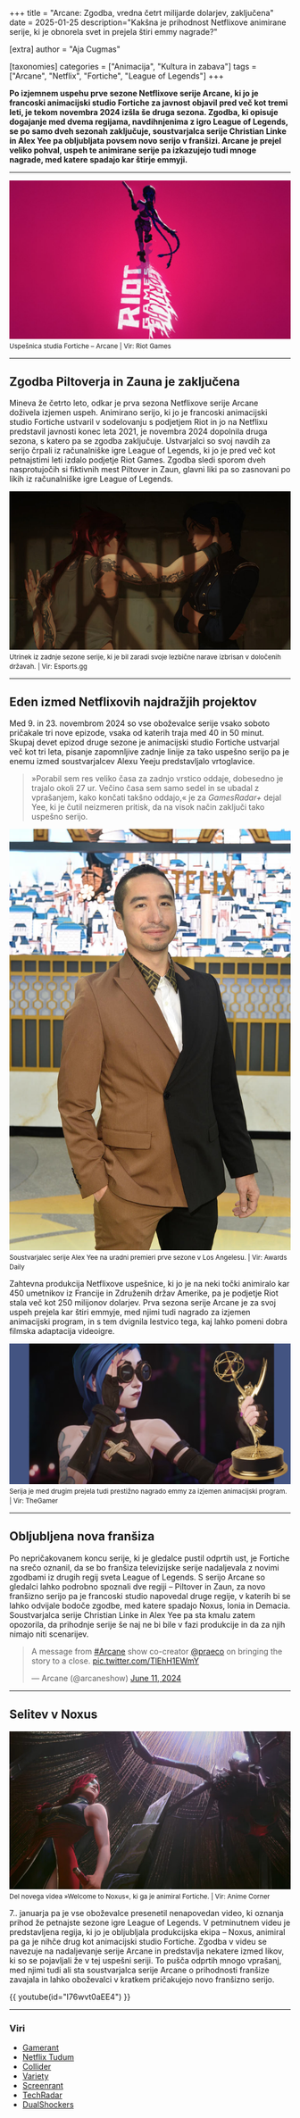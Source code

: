 +++
title = "Arcane: Zgodba, vredna četrt milijarde dolarjev, zaključena"
date = 2025-01-25
description="Kakšna je prihodnost Netflixove animirane serije, ki je obnorela svet in prejela štiri emmy nagrade?"

[extra]
author = "Aja Cugmas"

[taxonomies]
categories = ["Animacija", "Kultura in zabava"]
tags = ["Arcane", "Netflix", "Fortiche", "League of Legends"]
+++

**Po izjemnem uspehu prve sezone Netflixove serije Arcane, ki jo je francoski animacijski studio Fortiche za javnost objavil pred več kot tremi leti, je tekom novembra 2024 izšla še druga sezona. Zgodba, ki opisuje dogajanje med dvema regijama, navdihnjenima z igro League of Legends, se po samo dveh sezonah zaključuje, soustvarjalca serije Christian Linke in Alex Yee pa obljubljata povsem novo serijo v franšizi. Arcane je prejel veliko pohval, uspeh te animirane serije pa izkazujejo tudi mnoge nagrade, med katere spadajo kar štirje emmyji.**

<!-- more -->

---

![Uspešnica studia Fortiche – Arcane](slika1.jpg)
<small>Uspešnica studia Fortiche – Arcane | Vir: Riot Games</small>  

---

## Zgodba Piltoverja in Zauna je zaključena

Mineva že četrto leto, odkar je prva sezona Netflixove serije Arcane doživela izjemen uspeh. Animirano serijo, ki jo je francoski animacijski studio Fortiche ustvaril v sodelovanju s podjetjem Riot in jo na Netflixu predstavil javnosti konec leta 2021, je novembra 2024 dopolnila druga sezona, s katero pa se zgodba zaključuje. Ustvarjalci so svoj navdih za serijo črpali iz računalniške igre League of Legends, ki jo je pred več kot petnajstimi leti izdalo podjetje Riot Games. Zgodba sledi sporom dveh nasprotujočih si fiktivnih mest Piltover in Zaun, glavni liki pa so zasnovani po likih iz računalniške igre League of Legends.

![Utrinek iz zadnje sezone serije, ki je bil zaradi svoje lezbične narave izbrisan v določenih državah.](slika2.jpg)
<small>Utrinek iz zadnje sezone serije, ki je bil zaradi svoje lezbične narave izbrisan v določenih državah. | Vir: Esports.gg</small>

---

## Eden izmed Netflixovih najdražjih projektov

Med 9. in 23. novembrom 2024 so vse oboževalce serije vsako soboto pričakale tri nove epizode, vsaka od katerih traja med 40 in 50 minut. Skupaj devet epizod druge sezone je animacijski studio Fortiche ustvarjal več kot tri leta, pisanje zapomnljive zadnje linije za tako uspešno serijo pa je enemu izmed soustvarjalcev Alexu Yeeju predstavljalo vrtoglavice.

> »Porabil sem res veliko časa za zadnjo vrstico oddaje, dobesedno je trajalo okoli 27 ur. Večino časa sem samo sedel in se ubadal z vprašanjem, kako končati takšno oddajo,« je za *GamesRadar+* dejal Yee, ki je čutil neizmeren pritisk, da na visok način zaključi tako uspešno serijo.

![Soustvarjalec serije Alex Yee na uradni premieri prve sezone v Los Angelesu.](slika3.jpg)\
<small>Soustvarjalec serije Alex Yee na uradni premieri prve sezone v Los Angelesu. | Vir: Awards Daily</small>  

Zahtevna produkcija Netflixove uspešnice, ki jo je na neki točki animiralo kar 450 umetnikov iz Francije in Združenih držav Amerike, pa je podjetje Riot stala več kot 250 milijonov dolarjev. Prva sezona serije Arcane je za svoj uspeh prejela kar štiri emmyje, med njimi tudi nagrado za izjemen animacijski program, in s tem dvignila lestvico tega, kaj lahko pomeni dobra filmska adaptacija videoigre.

![Serija je med drugim prejela tudi prestižno nagrado emmy za izjemen animacijski program.](slika4.jpg)  
<small>Serija je med drugim prejela tudi prestižno nagrado emmy za izjemen animacijski program. | Vir: TheGamer</small>

---

## Obljubljena nova franšiza

Po nepričakovanem koncu serije, ki je gledalce pustil odprtih ust, je Fortiche na srečo oznanil, da se bo franšiza televizijske serije nadaljevala z novimi zgodbami iz drugih regij sveta League of Legends. S serijo Arcane so gledalci lahko podrobno spoznali dve regiji – Piltover in Zaun, za novo franšizno serijo pa je francoski studio napovedal druge regije, v katerih bi se lahko odvijale bodoče zgodbe, med katere spadajo Noxus, Ionia in Demacia. Soustvarjalca serije Christian Linke in Alex Yee pa sta kmalu zatem opozorila, da prihodnje serije še naj ne bi bile v fazi produkcije in da za njih nimajo niti scenarijev.

<blockquote class="twitter-tweet" data-media-max-width="560"><p lang="en" dir="ltr">A message from <a href="https://twitter.com/hashtag/Arcane?src=hash&amp;ref_src=twsrc%5Etfw">#Arcane</a> show co-creator <a href="https://twitter.com/praeco?ref_src=twsrc%5Etfw">@praeco</a> on bringing the story to a close. <a href="https://t.co/TlEhH1EWmY">pic.twitter.com/TlEhH1EWmY</a></p>&mdash; Arcane (@arcaneshow) <a href="https://twitter.com/arcaneshow/status/1800545290241667414?ref_src=twsrc%5Etfw">June 11, 2024</a></blockquote> <script async src="https://platform.twitter.com/widgets.js" charset="utf-8"></script>

---

## Selitev v Noxus

![Del novega videa »Welcome to Noxus«, ki ga je animiral Fortiche.](slika5.jpg)  
<small>Del novega videa »Welcome to Noxus«, ki ga je animiral Fortiche. | Vir: Anime Corner</small>

7.\. januarja pa je vse oboževalce presenetil nenapovedan video, ki oznanja prihod že petnajste sezone igre League of Legends. V petminutnem videu je predstavljena regija, ki jo je obljubljala produkcijska ekipa – Noxus, animiral pa ga je nihče drug kot animacijski studio Fortiche. Zgodba v videu se navezuje na nadaljevanje serije Arcane in predstavlja nekatere izmed likov, ki so se pojavljali že v tej uspešni seriji. To pušča odprtih mnogo vprašanj, med njimi tudi ali sta soustvarjalca serije Arcane o prihodnosti franšize zavajala in lahko oboževalci v kratkem pričakujejo novo franšizno serijo.

{{ youtube(id="I76wvt0aEE4") }}

---

### Viri
- [Gamerant](https://gamerant.com/arcane-success-new-league-of-legends-players-underwhelming/)  
- [Netflix Tudum](https://www.netflix.com/tudum/features/arcane-season-two-behind-the-scenes)  
- [Collider](https://collider.com/arcane-season-2-final-line-alex-yee-explained/)  
- [Variety](https://variety.com/2024/biz/news/riot-games-arcane-hollywood-netflix-most-expensive-animated-series-ever-1236196655/)  
- [Screenrant](https://screenrant.com/arcane-noxus-show-league-of-legends-trailer-op-ed/)  
- [TechRadar](https://www.techradar.com/streaming/netflix/arcane-creators-say-itll-be-a-long-time-before-the-next-league-of-legends-adaptation-lands-on-netflix-were-not-in-production-on-those-yet)  
- [DualShockers](https://www.dualshockers.com/riot-games-cinematic-video-welcome-to-noxus-arcane/)  

